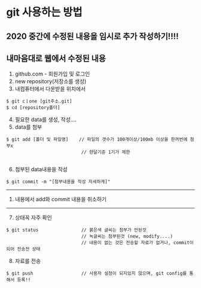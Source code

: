 # git 사용하는 방법
## 2020 중간에 수정된 내용을 임시로 추가 작성하기!!!!
내마음대로 웹에서 수정된 내용
----

1. github.com - 회원가입 및 로그인
2. new repository(저장소를 생성)
3. 내컴퓨터에서 다운받을 위치에서

```sehll
$ git cㅣone [git주소.git]
$ cd [repository폴더]
```

4. 필요한 data를 생성, 작성....
5. data를 첨부

```shell
$ git add [폴더 및 파일명]    // 파일의 갯수가 100개이상/100mb 이상을 한꺼번에 첨부x
                            // 한달기준 1기가 제한
  
```

6. 첨부된 data내용을 작성

```shell
$ git commit -m "[첨부내용을 작성 자세하게]"
```
---
1. 내용에서 add와 commit 내용을 취소하기

---
7. 상태꼭 자주 확인

```shell
$ git status                // 붉은색 글씨는 첨부가 안된것
                            // 녹글씨는 첨부된것 (new, modify....)
                            // 내용이 없는 것은 전송할 자료가 없거나, commit이되어 전송전 상태
```

8. 자료를 전송

```shell
$ git push 					// 사용자 설정이 되지있지 않으며, git config를 통해서 등록!!
```

